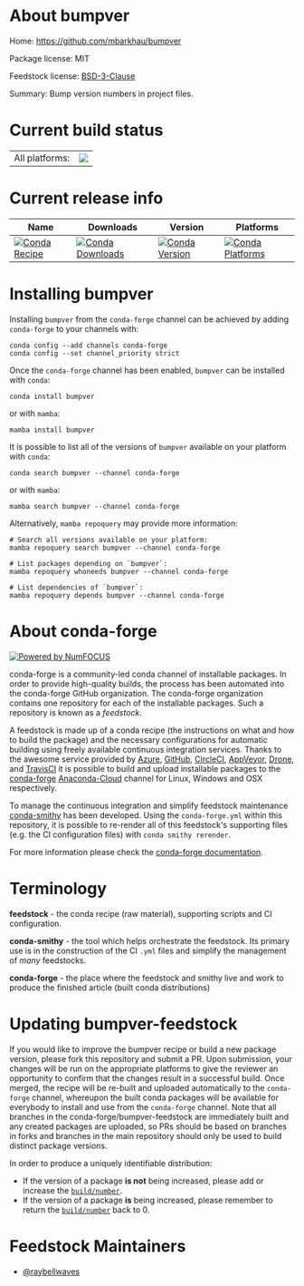 About bumpver
=============

Home: https://github.com/mbarkhau/bumpver

Package license: MIT

Feedstock license: [BSD-3-Clause](https://github.com/conda-forge/bumpver-feedstock/blob/main/LICENSE.txt)

Summary: Bump version numbers in project files.

Current build status
====================


<table><tr><td>All platforms:</td>
    <td>
      <a href="https://dev.azure.com/conda-forge/feedstock-builds/_build/latest?definitionId=12377&branchName=main">
        <img src="https://dev.azure.com/conda-forge/feedstock-builds/_apis/build/status/bumpver-feedstock?branchName=main">
      </a>
    </td>
  </tr>
</table>

Current release info
====================

| Name | Downloads | Version | Platforms |
| --- | --- | --- | --- |
| [![Conda Recipe](https://img.shields.io/badge/recipe-bumpver-green.svg)](https://anaconda.org/conda-forge/bumpver) | [![Conda Downloads](https://img.shields.io/conda/dn/conda-forge/bumpver.svg)](https://anaconda.org/conda-forge/bumpver) | [![Conda Version](https://img.shields.io/conda/vn/conda-forge/bumpver.svg)](https://anaconda.org/conda-forge/bumpver) | [![Conda Platforms](https://img.shields.io/conda/pn/conda-forge/bumpver.svg)](https://anaconda.org/conda-forge/bumpver) |

Installing bumpver
==================

Installing `bumpver` from the `conda-forge` channel can be achieved by adding `conda-forge` to your channels with:

```
conda config --add channels conda-forge
conda config --set channel_priority strict
```

Once the `conda-forge` channel has been enabled, `bumpver` can be installed with `conda`:

```
conda install bumpver
```

or with `mamba`:

```
mamba install bumpver
```

It is possible to list all of the versions of `bumpver` available on your platform with `conda`:

```
conda search bumpver --channel conda-forge
```

or with `mamba`:

```
mamba search bumpver --channel conda-forge
```

Alternatively, `mamba repoquery` may provide more information:

```
# Search all versions available on your platform:
mamba repoquery search bumpver --channel conda-forge

# List packages depending on `bumpver`:
mamba repoquery whoneeds bumpver --channel conda-forge

# List dependencies of `bumpver`:
mamba repoquery depends bumpver --channel conda-forge
```


About conda-forge
=================

[![Powered by
NumFOCUS](https://img.shields.io/badge/powered%20by-NumFOCUS-orange.svg?style=flat&colorA=E1523D&colorB=007D8A)](https://numfocus.org)

conda-forge is a community-led conda channel of installable packages.
In order to provide high-quality builds, the process has been automated into the
conda-forge GitHub organization. The conda-forge organization contains one repository
for each of the installable packages. Such a repository is known as a *feedstock*.

A feedstock is made up of a conda recipe (the instructions on what and how to build
the package) and the necessary configurations for automatic building using freely
available continuous integration services. Thanks to the awesome service provided by
[Azure](https://azure.microsoft.com/en-us/services/devops/), [GitHub](https://github.com/),
[CircleCI](https://circleci.com/), [AppVeyor](https://www.appveyor.com/),
[Drone](https://cloud.drone.io/welcome), and [TravisCI](https://travis-ci.com/)
it is possible to build and upload installable packages to the
[conda-forge](https://anaconda.org/conda-forge) [Anaconda-Cloud](https://anaconda.org/)
channel for Linux, Windows and OSX respectively.

To manage the continuous integration and simplify feedstock maintenance
[conda-smithy](https://github.com/conda-forge/conda-smithy) has been developed.
Using the ``conda-forge.yml`` within this repository, it is possible to re-render all of
this feedstock's supporting files (e.g. the CI configuration files) with ``conda smithy rerender``.

For more information please check the [conda-forge documentation](https://conda-forge.org/docs/).

Terminology
===========

**feedstock** - the conda recipe (raw material), supporting scripts and CI configuration.

**conda-smithy** - the tool which helps orchestrate the feedstock.
                   Its primary use is in the construction of the CI ``.yml`` files
                   and simplify the management of *many* feedstocks.

**conda-forge** - the place where the feedstock and smithy live and work to
                  produce the finished article (built conda distributions)


Updating bumpver-feedstock
==========================

If you would like to improve the bumpver recipe or build a new
package version, please fork this repository and submit a PR. Upon submission,
your changes will be run on the appropriate platforms to give the reviewer an
opportunity to confirm that the changes result in a successful build. Once
merged, the recipe will be re-built and uploaded automatically to the
`conda-forge` channel, whereupon the built conda packages will be available for
everybody to install and use from the `conda-forge` channel.
Note that all branches in the conda-forge/bumpver-feedstock are
immediately built and any created packages are uploaded, so PRs should be based
on branches in forks and branches in the main repository should only be used to
build distinct package versions.

In order to produce a uniquely identifiable distribution:
 * If the version of a package **is not** being increased, please add or increase
   the [``build/number``](https://docs.conda.io/projects/conda-build/en/latest/resources/define-metadata.html#build-number-and-string).
 * If the version of a package **is** being increased, please remember to return
   the [``build/number``](https://docs.conda.io/projects/conda-build/en/latest/resources/define-metadata.html#build-number-and-string)
   back to 0.

Feedstock Maintainers
=====================

* [@raybellwaves](https://github.com/raybellwaves/)


